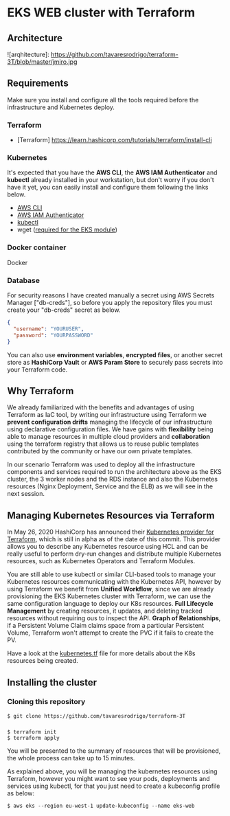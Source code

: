 # EKS WEB cluster with Terraform

## Architecture

![arqhitecture]: https://github.com/tavaresrodrigo/terraform-3T/blob/master/jmiro.jpg
## Requirements

Make sure you install and configure all the tools required before the infrastructure and Kubernetes deploy.

### Terraform

* [Terraform] https://learn.hashicorp.com/tutorials/terraform/install-cli

### Kubernetes
It's expected that you have the **AWS CLI**, the **AWS IAM Authenticator** and **kubectl** already installed in your workstation, but don't worry if you don't have it yet, you can easily install and configure them following the links below. 

* [AWS CLI](https://docs.aws.amazon.com/cli/latest/userguide/cli-chap-install.html)
* [AWS IAM Authenticator](https://docs.aws.amazon.com/eks/latest/userguide/install-aws-iam-authenticator.html)
* [kubectl](https://docs.aws.amazon.com/eks/latest/userguide/install-kubectl.html) 
* wget ([required for the EKS module](https://github.com/terraform-aws-modules/terraform-aws-eks/issues/829))

### Docker container

Docker 

### Database
For security reasons I have created manually a secret using AWS Secrets Manager ["db-creds"], so before you apply the repository files you must create your "db-creds" secret as below. 

```json
{
  "username": "YOURUSER",
  "password": "YOURPASSWORD"
}
```

You can also use **environment variables**, **encrypted files**, or another secret store as **HashiCorp Vault** or **AWS Param Store** to securely pass secrets into your Terraform code.

## Why Terraform
We already familiarized with the benefits and advantages of using Terraform as IaC tool, by writing our infrastructure using Terraform we **prevent configuration drifts** managing the lifecycle of our infrastructure using declarative configuration files. We have gains with **flexibility** being able to manage resources in multiple cloud providers and **collaboration** using the terraform registry that allows us to reuse public templates contributed by the community or have our own private templates.

In our scenario Terraform was used to deploy all the infrastructure components and services required to run the architecture above as the EKS cluster, the 3 worker nodes and the RDS instance and also the Kubernetes resources (Nginx Deployment, Service and the ELB) as we will see in the next session. 

## Managing Kubernetes Resources via Terraform

In May 26, 2020 HashiCorp has announced their [Kubernetes provider for Terraform](https://github.com/hashicorp/terraform-provider-kubernetes-alpha), which is still in alpha as of the date of this commit. This provider allows you to describe any Kubernetes resource using HCL and can be really useful to perform dry-run changes and distribute multiple Kubernetes resources, such as Kubernetes Operators and Terraform Modules. 

You are still able to use kubectl or similar CLI-based tools to manage your Kubernetes resources communicating with the Kubernetes API, however by using Terraform we benefit from **Unified Workflow**, since we are already provisioning the EKS Kubernetes cluster with Terraform, we can use the same configuration language to deploy our K8s resources. **Full Lifecycle Management** by creating resources, it updates, and deleting tracked resources without requiring ous to inspect the API. **Graph of Relationships**, if a Persistent Volume Claim claims space from a particular Persistent Volume, Terraform won't attempt to create the PVC if it fails to create the PV.

Have a look at the [kubernetes.tf](/kubernetes.tf) file for more details about the K8s resources being created. 

## Installing the cluster

### Cloning this repository

```
$ git clone https://github.com/tavaresrodrigo/terraform-3T
```
### 
```
$ terraform init 
$ terraform apply
```

You will be presented to the summary of resources that will be provisioned, the whole process can take up to 15 minutes. 

As explained above, you will be managing the kubernetes resources using Terraform, however you might want to see your pods, deployments and services using kubectl, for that you just need to create a kubeconfig profile as below:
```
$ aws eks --region eu-west-1 update-kubeconfig --name eks-web
```
